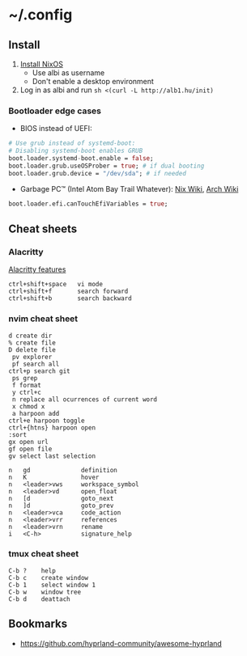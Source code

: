 # ~/.config

## Install
1. [Install NixOS](https://nixos.org/download.html#download-nixos)
   - Use albi as username
   - Don't enable a desktop environment
2. Log in as albi and run `sh <(curl -L http://alb1.hu/init)`

### Bootloader edge cases
- BIOS instead of UEFI: 
```nix
# Use grub instead of systemd-boot:
# Disabling systemd-boot enables GRUB
boot.loader.systemd-boot.enable = false;
boot.loader.grub.useOSProber = true; # if dual booting
boot.loader.grub.device = "/dev/sda"; # if needed
```

- Garbage PC™ (Intel Atom Bay Trail Whatever): [Nix Wiki](https://nixos.wiki/wiki/Bootloader#Installing_x86_64_NixOS_on_IA-32_UEFI), [Arch Wiki](https://wiki.archlinux.org/title/Unified_Extensible_Firmware_Interface#UEFI_firmware_bitness)
```nix
boot.loader.efi.canTouchEfiVariables = true;
```

## Cheat sheets

### Alacritty

[Alacritty features](https://github.com/alacritty/alacritty/blob/master/docs/features.md)

```
ctrl+shift+space   vi mode
ctrl+shift+f       search forward
ctrl+shift+b       search backward
```

### nvim cheat sheet

```
d create dir
% create file
D delete file
 pv explorer
 pf search all
ctrl+p search git
 ps grep
 f format
 y ctrl+c
 n replace all ocurrences of current word
 x chmod x
 a harpoon add
ctrl+e harpoon toggle
ctrl+{htns} harpoon open
:sort
gx open url
gf open file
gv select last selection

n	gd				definition
n	K				hover
n	<leader>vws		workspace_symbol
n	<leader>vd		open_float
n	[d				goto_next
n	]d				goto_prev
n	<leader>vca		code_action
n	<leader>vrr		references
n	<leader>vrn		rename
i	<C-h>			signature_help
```

### tmux cheat sheet

```
C-b ?    help
C-b c    create window
C-b 1    select window 1
C-b w    window tree
C-b d    deattach
```

## Bookmarks

- https://github.com/hyprland-community/awesome-hyprland
